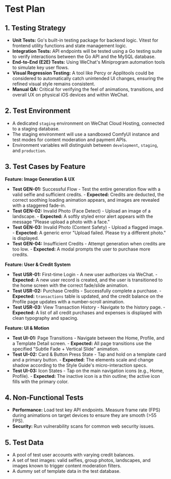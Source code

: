 # Test Plan

## 1. Testing Strategy
- **Unit Tests:** Go's built-in testing package for backend logic. Vitest for frontend utility functions and state management logic.
- **Integration Tests:** API endpoints will be tested using a Go testing suite to verify interactions between the Go API and the MySQL database.
- **End-to-End (E2E) Tests:** Using WeChat's Miniprogram automation tools to simulate key user flows.
- **Visual Regression Testing:** A tool like Percy or Applitools could be considered to automatically catch unintended UI changes, ensuring the refined visual style remains consistent.
- **Manual QA:** Critical for verifying the feel of animations, transitions, and overall UX on physical iOS devices and within WeChat.

## 2. Test Environment
- A dedicated `staging` environment on WeChat Cloud Hosting, connected to a staging database.
- The staging environment will use a sandboxed ComfyUI instance and test modes for content moderation and payment APIs.
- Environment variables will distinguish between `development`, `staging`, and `production`.

## 3. Test Cases by Feature

**Feature: Image Generation & UX**
- **Test GEN-01:** Successful Flow - Test the entire generation flow with a valid selfie and sufficient credits. - **Expected:** Credits are deducted, the correct soothing loading animation appears, and images are revealed with a staggered fade-in.
- **Test GEN-02:** Invalid Photo (Face Detect) - Upload an image of a landscape. - **Expected:** A softly styled error alert appears with the message "Please upload a photo with a face."
- **Test GEN-03:** Invalid Photo (Content Safety) - Upload a flagged image. - **Expected:** A generic error "Upload failed. Please try a different photo." is displayed.
- **Test GEN-04:** Insufficient Credits - Attempt generation when credits are too low. - **Expected:** A modal prompts the user to purchase more credits.

**Feature: User & Credit System**
- **Test USR-01:** First-time Login - A new user authorizes via WeChat. - **Expected:** A new user record is created, and the user is transitioned to the home screen with the correct fade/slide animation.
- **Test USR-02:** Purchase Credits - Successfully complete a purchase. - **Expected:** `transactions` table is updated, and the credit balance on the Profile page updates with a number-scroll animation.
- **Test USR-03:** View Transaction History - Navigate to the history page. - **Expected:** A list of all credit purchases and expenses is displayed with clean typography and spacing.

**Feature: UI & Motion**
- **Test UI-01:** Page Transitions - Navigate between the Home, Profile, and a Template Detail screen. - **Expected:** All page transitions use the specified "Subtle Fade + Vertical Slide" animation.
- **Test UI-02:** Card & Button Press State - Tap and hold on a template card and a primary button. - **Expected:** The elements scale and change shadow according to the Style Guide's micro-interaction specs.
- **Test UI-03:** Icon States - Tap on the main navigation icons (e.g., Home, Profile). - **Expected:** The inactive icon is a thin outline; the active icon fills with the primary color.

## 4. Non-Functional Tests
- **Performance:** Load test key API endpoints. Measure frame rate (FPS) during animations on target devices to ensure they are smooth (>55 FPS).
- **Security:** Run vulnerability scans for common web security issues.

## 5. Test Data
- A pool of test user accounts with varying credit balances.
- A set of test images: valid selfies, group photos, landscapes, and images known to trigger content moderation filters.
- A dummy set of template data in the test database.